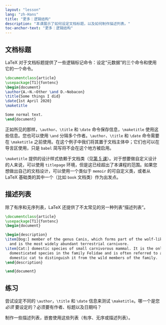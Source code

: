 ```yaml
---
layout: "lesson"
lang: "zh-Hans"
title: "更多：逻辑结构"
description: "本课展示了如何设定文档标题，以及如何制作描述列表。"
toc-anchor-text: "更多：逻辑结构"
---
```


## 文档标题

LaTeX 对于文档标题提供了一些逻辑标记命令：设定“元数据”的三个命令和使用它的一个命令。

```latex
\documentclass{article}
\usepackage[T1]{fontenc}
\begin{document}
\author{A.~N.~Other \and D.~Nobacon}
\title{Some things I did}
\date{1st April 2020}
\maketitle

Some normal text.
\end{document}
```

正如所见的那样，`\author`、`\title` 和 `\date` 命令保存信息，`\maketitle` 使用这些信息。您也可以使用 `\and` 分隔多个作者。`\author`、`\title` 和 `\date` 命令需要在 `\maketitle` 之前使用。在这个例子中我们将其置于文档主体中；它们也可以在导言区使用，只是 `babel` 简写将不会在这个地方被启用。

`\maketitle` 提供的设计样式依赖于文档类（见[第 5 课](lesson-05)）。对于想要做自定义设计的人来说，可以使用 `titlepage` 环境，但是这已经超出了本课程的范围。如果您想做出自己的文档设计，可以使用一个类似于 `memoir` 的可自定义类，或者从 LaTeX 基础类的其中一个（比如 `book` 文档类）作为出发点。

## 描述列表

除了有序和无序列表，LaTeX 还提供了不太常见的另一种列表“描述列表”。

```latex
\documentclass{article}
\usepackage[T1]{fontenc}
\begin{document}

\begin{description}
\item[Dog:] member of the genus Canis, which forms part of the wolf-like canids,
  and is the most widely abundant terrestrial carnivore.
\item[Cat:] domestic species of small carnivorous mammal. It is the only
  domesticated species in the family Felidae and is often referred to as the
  domestic cat to distinguish it from the wild members of the family.
\end{description}

\end{document}
```

## 练习

尝试设定不同的 `\author`，`\title` 和 `\date` 信息来测试 `\maketitle`。哪一个是您 _必须_ 要设定的？必须要有作者、标题以及日期吗？

制作一些描述列表，嵌套使用这些列表（有序、无序或描述列表）。
